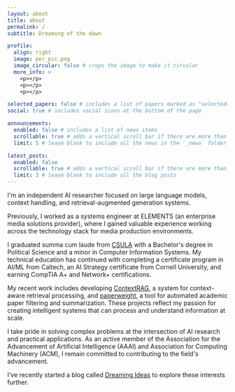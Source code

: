 ```yaml
---
layout: about
title: about
permalink: /
subtitle: Dreaming of the dawn

profile:
  align: right
  image: per_pic.png
  image_circular: false # crops the image to make it circular
  more_info: >
    <p></p>
    <p></p>
    <p></p>

selected_papers: false # includes a list of papers marked as "selected={true}"
social: true # includes social icons at the bottom of the page

announcements:
  enabled: false # includes a list of news items
  scrollable: true # adds a vertical scroll bar if there are more than 3 news items
  limit: 5 # leave blank to include all the news in the `_news` folder

latest_posts:
  enabled: false
  scrollable: true # adds a vertical scroll bar if there are more than 3 new posts items
  limit: 3 # leave blank to include all the blog posts
---
```


I'm an independent AI researcher focused on large language models, context handling, and retrieval-augmented generation systems.

Previously, I worked as a systems engineer at ELEMENTS (an enterprise media solutions provider), where I gained valuable experience working across the technology stack for media production environments.

I graduated summa cum laude from [CSULA](https://www.calstatela.edu/) with a Bachelor's degree in Political Science and a minor in Computer Information Systems. My technical education has continued with completing a certificate program in AI/ML from Caltech, an AI Strategy certificate from Cornell University, and earning CompTIA A+ and Network+ certifications.

My recent work includes developing [ContextRAG](https://github.com/seanbrar/ContextRAG), a system for context-aware retrieval processing, and [paperweight](https://github.com/seanbrar/paperweight), a tool for automated academic paper filtering and summarization. These projects reflect my passion for creating intelligent systems that can process and understand information at scale.

I take pride in solving complex problems at the intersection of AI research and practical applications. As an active member of the Association for the Advancement of Artificial Intelligence (AAAI) and Association for Computing Machinery (ACM), I remain committed to contributing to the field's advancement.

I’ve recently started a blog called [Dreaming Ideas](/blog) to explore these interests further.
